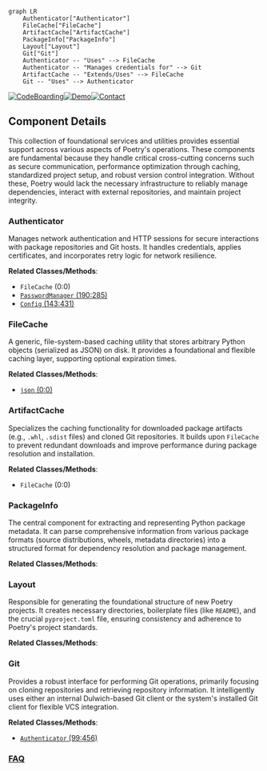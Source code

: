 ```mermaid
graph LR
    Authenticator["Authenticator"]
    FileCache["FileCache"]
    ArtifactCache["ArtifactCache"]
    PackageInfo["PackageInfo"]
    Layout["Layout"]
    Git["Git"]
    Authenticator -- "Uses" --> FileCache
    Authenticator -- "Manages credentials for" --> Git
    ArtifactCache -- "Extends/Uses" --> FileCache
    Git -- "Uses" --> Authenticator
```
[![CodeBoarding](https://img.shields.io/badge/Generated%20by-CodeBoarding-9cf?style=flat-square)](https://github.com/CodeBoarding/CodeBoarding)[![Demo](https://img.shields.io/badge/Try%20our-Demo-blue?style=flat-square)](https://www.codeboarding.org/demo)[![Contact](https://img.shields.io/badge/Contact%20us%20-%20contact@codeboarding.org-lightgrey?style=flat-square)](mailto:contact@codeboarding.org)

## Component Details

This collection of foundational services and utilities provides essential support across various aspects of Poetry's operations. These components are fundamental because they handle critical cross-cutting concerns such as secure communication, performance optimization through caching, standardized project setup, and robust version control integration. Without these, Poetry would lack the necessary infrastructure to reliably manage dependencies, interact with external repositories, and maintain project integrity.

### Authenticator
Manages network authentication and HTTP sessions for secure interactions with package repositories and Git hosts. It handles credentials, applies certificates, and incorporates retry logic for network resilience.


**Related Classes/Methods**:

- `FileCache` (0:0)
- <a href="https://github.com/python-poetry/poetry/blob/master/src/poetry/utils/password_manager.py#L190-L285" target="_blank" rel="noopener noreferrer">`PasswordManager` (190:285)</a>
- <a href="https://github.com/python-poetry/poetry/blob/master/src/poetry/config/config.py#L143-L431" target="_blank" rel="noopener noreferrer">`Config` (143:431)</a>


### FileCache
A generic, file-system-based caching utility that stores arbitrary Python objects (serialized as JSON) on disk. It provides a foundational and flexible caching layer, supporting optional expiration times.


**Related Classes/Methods**:

- <a href="https://github.com/python-poetry/poetry/blob/master/src/poetry/repositories/link_sources/json.py#L0-L0" target="_blank" rel="noopener noreferrer">`json` (0:0)</a>


### ArtifactCache
Specializes the caching functionality for downloaded package artifacts (e.g., `.whl`, `.sdist` files) and cloned Git repositories. It builds upon `FileCache` to prevent redundant downloads and improve performance during package resolution and installation.


**Related Classes/Methods**:

- `FileCache` (0:0)


### PackageInfo
The central component for extracting and representing Python package metadata. It can parse comprehensive information from various package formats (source distributions, wheels, metadata directories) into a structured format for dependency resolution and package management.


**Related Classes/Methods**:



### Layout
Responsible for generating the foundational structure of new Poetry projects. It creates necessary directories, boilerplate files (like `README`), and the crucial `pyproject.toml` file, ensuring consistency and adherence to Poetry's project standards.


**Related Classes/Methods**:



### Git
Provides a robust interface for performing Git operations, primarily focusing on cloning repositories and retrieving repository information. It intelligently uses either an internal Dulwich-based Git client or the system's installed Git client for flexible VCS integration.


**Related Classes/Methods**:

- <a href="https://github.com/python-poetry/poetry/blob/master/src/poetry/utils/authenticator.py#L99-L456" target="_blank" rel="noopener noreferrer">`Authenticator` (99:456)</a>




### [FAQ](https://github.com/CodeBoarding/GeneratedOnBoardings/tree/main?tab=readme-ov-file#faq)